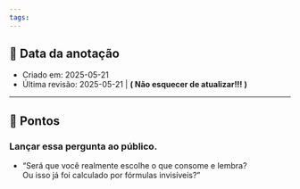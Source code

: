 ```yaml
---
tags:
---
```



## 📅 Data da anotação
- Criado em: 2025-05-21
- Última revisão: 2025-05-21 | **( Não esquecer de atualizar!!! )**

---

## 🧠 Pontos

### Lançar essa pergunta ao público.
- “Será que você realmente escolhe o que consome e lembra?  
Ou isso já foi calculado por fórmulas invisíveis?”
